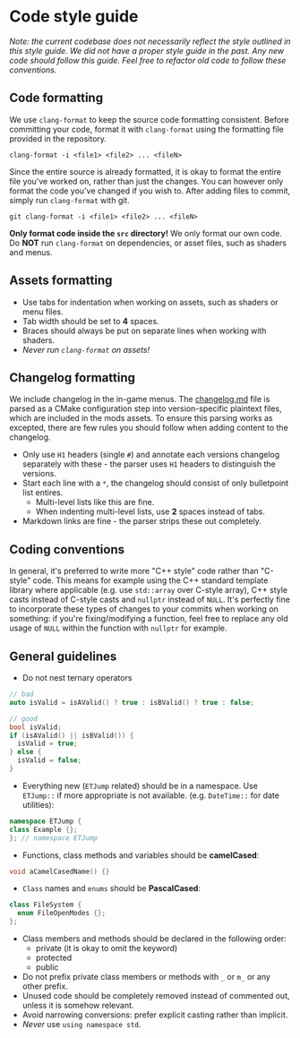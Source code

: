 # Code style guide

*Note: the current codebase does not necessarily reflect the style outlined in this style guide. We did not have a proper style guide in the past. Any new code should follow this guide. Feel free to refactor old code to follow these conventions.*

## Code formatting

We use `clang-format` to keep the source code formatting consistent. Before committing your code, format it with `clang-format` using the formatting file provided in the repository.

```
clang-format -i <file1> <file2> ... <fileN>
``` 

Since the entire source is already formatted, it is okay to format the entire file you've worked on, rather than just the changes. You can however only format the code you've changed if you wish to. After adding files to commit, simply run `clang-format` with git.

```
git clang-format -i <file1> <file2> ... <fileN>
```

**Only format code inside the `src` directory!** We only format our own code. Do **NOT** run `clang-format` on dependencies, or asset files, such as shaders and menus.

## Assets formatting

* Use tabs for indentation when working on assets, such as shaders or menu files.
* Tab width should be set to **4** spaces.
* Braces should always be put on separate lines when working with shaders.
* *Never run `clang-format` on assets!*

## Changelog formatting

We include changelog in the in-game menus. The [changelog.md](../changelog.md) file is parsed as a CMake configuration step into version-specific plaintext files, which are included in the mods assets. To ensure this parsing works as excepted, there are few rules you should follow when adding content to the changelog.

* Only use `H1` headers (single `#`) and annotate each versions changelog separately with these - the parser uses `H1` headers to distinguish the versions.
* Start each line with a `*`, the changelog should consist of only bulletpoint list entires.
  * Multi-level lists like this are fine.
  * When indenting multi-level lists, use __2__ spaces instead of tabs.
* Markdown links are fine - the parser strips these out completely.

## Coding conventions

In general, it's preferred to write more "C++ style" code rather than "C-style" code. This means for example using the C++ standard template library where applicable (e.g. use `std::array` over C-style array), C++ style casts instead of C-style casts and `nullptr` instead of `NULL`. It's perfectly fine to incorporate these types of changes to your commits when working on something: if you're fixing/modifying a function, feel free to replace any old usage of `NULL` within the function with `nullptr` for example.

## General guidelines

* Do not nest ternary operators

```cpp
// bad
auto isValid = isAValid() ? true : isBValid() ? true : false;

// good
bool isValid;
if (isAValid() || isBValid()) {
  isValid = true;
} else {
  isValid = false;
}
```

* Everything new (`ETJump` related) should be in a namespace. Use `ETJump::` if more appropriate is not available. (e.g. `DateTime::` for date utilities):

```cpp
namespace ETJump {
class Example {};
}; // namespace ETJump
```

* Functions, class methods and variables should be __camelCased__:

```cpp
void aCamelCasedName() {}
```

* `Class` names and `enums` should be __PascalCased__:

```cpp
class FileSystem {
  enum FileOpenModes {};
};
```

* Class members and methods should be declared in the following order:
  * private (it is okay to omit the keyword)
  * protected
  * public
* Do not prefix private class members or methods with `_` or `m_` or any other prefix.
* Unused code should be completely removed instead of commented out, unless it is somehow relevant.
* Avoid narrowing conversions: prefer explicit casting rather than implicit.
* *Never* use `using namespace std`.
